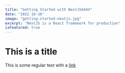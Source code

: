 ```yaml
---
title: "Getting Started with NextJS4444"
date: "2022-10-16"
image: "getting-started-nextjs.jpg"
excerpt: "NextJS is a React framework for production"
isFeatured: true
---
```


# This is a title

This is some regular text with a [link](https://google.com)
